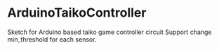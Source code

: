 # ArduinoTaikoController
Sketch for Arduino based taiko game controller circuit
Support change min_threshold for each sensor.
